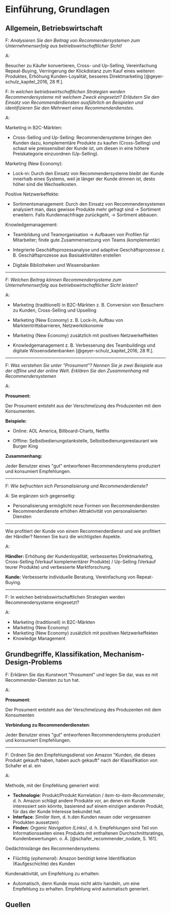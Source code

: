# Einführung, Grundlagen

## Allgemein, Betriebswirtschaft

F: *Analysieren Sie den Beitrag von Recommendersystemen zum Unternehmenserfolg aus betriebswirtschaftlicher Sicht!*

A:

Besucher zu Käufer konvertieren, Cross- und Up-Selling, Vereinfachung Repeat-Buying, Verringerung der Klickdistanz zum Kauf eines weiteren Produktes, Erhöhung Kunden-Loyalität, besseres Direktmarketing [@geyer-schulz_kapitel_2016, 28 ff.].

F: *In welchen betriebswirtschaftlichen Strategien werden Recommendersysteme mit welchem Zweck eingesetzt? Erläutern Sie den Einsatz von Recommenderdiensten ausführlich an Beispielen und identifizieren Sie den Mehrwert eines Recommenderdienstes.*

A:

Marketing in B2C-Märkten:

-   Cross-Selling und Up-Selling: Recommendersysteme bringen den Kunden dazu, komplementäre Produkte zu kaufen (Cross-Selling) und schaut wie preissensibel der Kunde ist, um diesen in eine höhere Preiskategorie einzuordnen (Up-Selling).

Marketing (New Economy):

-   Lock-in: Durch den Einsatz von Recommendersysteme bleibt der Kunde innerhalb eines Systems, weil je länger der Kunde drinnen ist, desto höher sind die Wechselkosten.

Positive Netzwerkeffekte:

-   Sortimentsmanagement: Durch den Einsatz von Recommendersystemen analysiert man, dass gewisse Produkte mehr gefragt sind &rightarrow; Sortiment erweitern. Falls Kundennachfrage zurückgeht, &rightarrow; Sortiment abbauen.

Knowledgemanagement:

-   Teambildung und Teamorganisation &rightarrow; Aufbauen von Profilen für Mitarbeiter; finde gute Zusammensetzung von Teams (komplementär)

-   Integrierte Geschäftsprozessanalyse und adaptive Geschäftsprozesse z. B. Geschäftsprozesse aus Basisaktivitäten erstellen
-   Digitale Bibliotheken und Wissensbanken

---

F: *Welchen Beitrag können Recommendersysteme zum Unternehmenserfolg aus betriebswirtschaftlicher Sicht leisten?*

A:

- Marketing (traditionell) in B2C-Märkten z. B. Conversion von Besuchern zu Kunden, Cross-Selling und Upselling

- Marketing (New Economy) z. B. Lock-In, Aufbau von Markteintrittsbarrieren, Netzwerkökonomie

- Marketing (New Economy) zusätzlich mit positiven Netzwerkeffekten

- Knowledgemanagement z. B. Verbesserung des Teambuildings und digitale Wissensdatenbanken [@geyer-schulz_kapitel_2016, 28 ff.].

---

F: *Was verstehen Sie unter "Prosument"? Nennen Sie je zwei Beispiele aus der offline und der online Welt. Erklären Sie den Zusammenhang mit Recommendersystemen*

A:

**Prosument:**

Der Prosument entsteht aus der Verschmelzung des Produzenten mit dem Konsumenten.

**Beispiele:**

-   Online: AOL America, Billboard-Charts, Netflix

-   Offline: Selbstbedienungstankstelle, Selbstbedienungsrestaurant wie Burger King

**Zusammenhang:**

Jeder Benutzer eines "gut" entworfenen Recommendersytems produziert und konsumiert Empfehlungen.

---

F: *Wie befruchten sich Personalisierung und Recommenderdienste?*

A:
Sie ergänzen sich gegenseitig:
-   Personalisierung ermöglicht neue Formen von Recommenderdiensten
-   Recommenderdienste erhöhen Attraktivität von personalisierten Diensten

---

Wie profitiert der Kunde von einem Recommenderdienst und wie profitiert der Händler? Nennen Sie kurz die wichtigsten Aspekte.

A:

**Händler:** Erhöhung der Kundenloyalität, verbessertes Direktmarketing, Cross-Selling (Verkauf komplementärer Produkte) / Up-Selling (Verkauf teurer Produkte) und verbesserte Marktforschung.

**Kunde:** Verbesserte individuelle Beratung, Vereinfachung von Repeat-Buying.

---

F: In welchen betriebswirtschaftlichen Strategien werden Recommendersysteme eingesetzt?

A:

-   Marketing (traditionell) in B2C-Märkten
-   Marketing (New Economy)
-   Marketing (New Economy) zusätzlich mit positiven Netzwerkeffekten
-   Knowledge Management


## Grundbegriffe, Klassifikation, Mechanism-Design-Problems

F: Erklären Sie das Kunstwort "Prosument" und legen Sie dar, was es mit Recommender-Diensten zu tun hat.

A:

**Prosument**: 

Der Prosument entsteht aus der Verschmelzung des Produzenten mit dem Konsumenten

**Verbindung zu Recommenderdiensten**: 

Jeder Benutzer eines "gut" entworfenen Recommendersytems produziert und konsumiert Empfehlungen.

---

F: Ordnen Sie den Empfehlungsdienst von Amazon "Kunden, die dieses Produkt gekauft haben, haben auch gekauft" nach der Klassifikation von Schafer et al. ein

A:

Methode, mit der Empfehlung generiert wird:

-   **Technologie**: Produkt/Produkt Korrelation / *item-to-item-Recommender*, d. h. Amazon schlägt andere Produkte vor, an denen ein Kunde interessiert sein könnte, basierend auf einem einzigen anderen Produkt, für das der Kunde Interesse bekundet hat.
-   **Interface**: *Similar Item*, d. h.den Kunden neuen oder vergessenen Produkten aussetzen)
-   **Finden**: *Organic Navigation (Links)*, d. h. Empfehlungen sind Teil von Informationsseiten eines Produkts mit enthaltenen Durchschnittsratings, Kundenbewertungen. o. Ä. [@schafer_recommender_nodate, S. 161].

Gedächtnislänge des Recommendersystems:

-   Flüchtig (*ephemeral*): Amazon benötigt keine Identifikation (Kaufgeschichte) des Kunden

Kundenaktivität, um Empfehlung zu erhalten: 

- Automatisch, denn Kunde muss nicht aktiv handeln, um eine Empfehlung zu erhalten. Empfehlung wird automatisch generiert.

## Quellen

